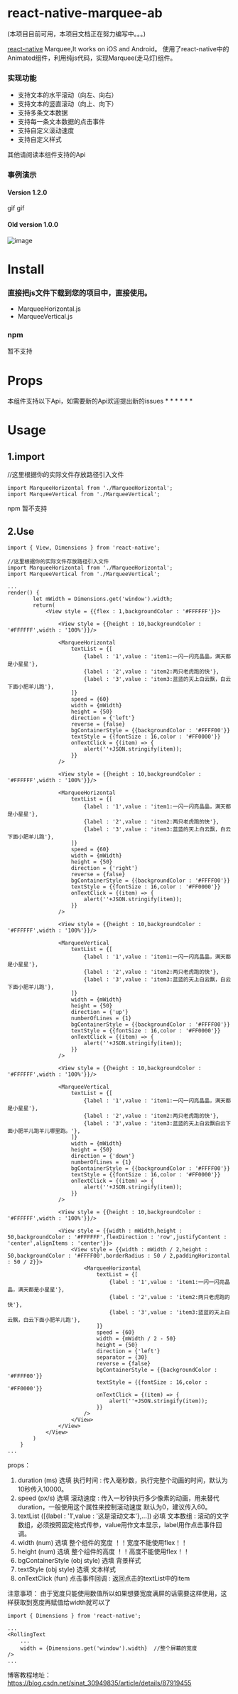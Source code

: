 # react-native-marquee-ab

(本项目目前可用，本项目文档正在努力编写中。。。)

[react-native](https://github.com/facebook/react-native) Marquee,It works on iOS and Android。
使用了react-native中的Animated组件，利用纯js代码，实现Marquee(走马灯)组件。

### 实现功能
* 支持文本的水平滚动（向左、向右）
* 支持文本的竖直滚动（向上、向下）
* 支持多条文本数据
* 支持每一条文本数据的点击事件
* 支持自定义滚动速度
* 支持自定义样式

其他请阅读本组件支持的Api

### 事例演示

#### Version 1.2.0
gif  gif
#### Old version 1.0.0
![image](https://github.com/ZhangTaoK/react-native-rolling-text/blob/master/ScreenRecording_02-25-2019-14-46-06.gif)

# Install

### 直接把js文件下载到您的项目中，直接使用。

* MarqueeHorizontal.js
* MarqueeVertical.js

### npm

暂不支持

# Props

 本组件支持以下Api，如需要新的Api欢迎提出新的issues
*
*
*
*
*
*

# Usage

## 1.import
 
//这里根据你的实际文件存放路径引入文件
```
import MarqueeHorizontal from './MarqueeHorizontal';
import MarqueeVertical from './MarqueeVertical';
```

npm
暂不支持

## 2.Use
```
import { View, Dimensions } from 'react-native';

//这里根据你的实际文件存放路径引入文件
import MarqueeHorizontal from './MarqueeHorizontal';
import MarqueeVertical from './MarqueeVertical';

...
render() {
        let mWidth = Dimensions.get('window').width;
        return(
            <View style = {{flex : 1,backgroundColor : '#FFFFFF'}}>

                <View style = {{height : 10,backgroundColor : '#FFFFFF',width : '100%'}}/>

                <MarqueeHorizontal
                    textList = {[
                        {label : '1',value : 'item1:一闪一闪亮晶晶，满天都是小星星'},
                        {label : '2',value : 'item2:两只老虎跑的快'},
                        {label : '3',value : 'item3:蓝蓝的天上白云飘，白云下面小肥羊儿跑'},
                    ]}
                    speed = {60}
                    width = {mWidth}
                    height = {50}
                    direction = {'left'}
                    reverse = {false}
                    bgContainerStyle = {{backgroundColor : '#FFFF00'}}
                    textStyle = {{fontSize : 16,color : '#FF0000'}}
                    onTextClick = {(item) => {
                        alert(''+JSON.stringify(item));
                    }}
                />

                <View style = {{height : 10,backgroundColor : '#FFFFFF',width : '100%'}}/>
                
                <MarqueeHorizontal
                    textList = {[
                        {label : '1',value : 'item1:一闪一闪亮晶晶，满天都是小星星'},
                        {label : '2',value : 'item2:两只老虎跑的快'},
                        {label : '3',value : 'item3:蓝蓝的天上白云飘，白云下面小肥羊儿跑'},
                    ]}
                    speed = {60}
                    width = {mWidth}
                    height = {50}
                    direction = {'right'}
                    reverse = {false}
                    bgContainerStyle = {{backgroundColor : '#FFFF00'}}
                    textStyle = {{fontSize : 16,color : '#FF0000'}}
                    onTextClick = {(item) => {
                        alert(''+JSON.stringify(item));
                    }}
                />

                <View style = {{height : 10,backgroundColor : '#FFFFFF',width : '100%'}}/>

                <MarqueeVertical
                    textList = {[
                        {label : '1',value : 'item1:一闪一闪亮晶晶，满天都是小星星'},
                        {label : '2',value : 'item2:两只老虎跑的快'},
                        {label : '3',value : 'item3:蓝蓝的天上白云飘，白云下面小肥羊儿跑'},
                    ]}
                    width = {mWidth}
                    height = {50}
                    direction = {'up'}
                    numberOfLines = {1}
                    bgContainerStyle = {{backgroundColor : '#FFFF00'}}
                    textStyle = {{fontSize : 16,color : '#FF0000'}}
                    onTextClick = {(item) => {
                        alert(''+JSON.stringify(item));
                    }}
                />

                <View style = {{height : 10,backgroundColor : '#FFFFFF',width : '100%'}}/>

                <MarqueeVertical
                    textList = {[
                        {label : '1',value : 'item1:一闪一闪亮晶晶，满天都是小星星'},
                        {label : '2',value : 'item2:两只老虎跑的快'},
                        {label : '3',value : 'item3:蓝蓝的天上白云飘白云下面小肥羊儿跑羊儿哪里跑。'},
                    ]}
                    width = {mWidth}
                    height = {50}
                    direction = {'down'}
                    numberOfLines = {1}
                    bgContainerStyle = {{backgroundColor : '#FFFF00'}}
                    textStyle = {{fontSize : 16,color : '#FF0000'}}
                    onTextClick = {(item) => {
                        alert(''+JSON.stringify(item));
                    }}
                />

                <View style = {{height : 10,backgroundColor : '#FFFFFF',width : '100%'}}/>

                <View style = {{width : mWidth,height : 50,backgroundColor : '#FFFFFF',flexDirection : 'row',justifyContent : 'center',alignItems : 'center'}}>
                    <View style = {{width : mWidth / 2,height : 50,backgroundColor : '#FFFF00',borderRadius : 50 / 2,paddingHorizontal : 50 / 2}}>
                        <MarqueeHorizontal
                            textList = {[
                                {label : '1',value : 'item1:一闪一闪亮晶晶，满天都是小星星'},
                                {label : '2',value : 'item2:两只老虎跑的快'},
                                {label : '3',value : 'item3:蓝蓝的天上白云飘，白云下面小肥羊儿跑'},
                            ]}
                            speed = {60}
                            width = {mWidth / 2 - 50}
                            height = {50}
                            direction = {'left'}
                            separator = {30}
                            reverse = {false}
                            bgContainerStyle = {{backgroundColor : '#FFFF00'}}
                            textStyle = {{fontSize : 16,color : '#FF0000'}}
                            onTextClick = {(item) => {
                                alert(''+JSON.stringify(item));
                            }}
                        />
                    </View>
                </View>
            </View>
        )
    }
...

```

props：
 1. duration (ms) 选填 执行时间 : 传入毫秒数，执行完整个动画的时间，默认为10秒传入10000。
 2. speed (px/s) 选填 滚动速度 : 传入一秒钟执行多少像素的动画，用来替代duration，一般使用这个属性来控制滚动速度 默认为0，建议传入60。
 3. textList ([{label : '1',value : '这是滚动文本'},...]) 必填 文本数组 : 滚动的文字数组，必须按照固定格式传参，value用作文本显示，label用作点击事件回调。
 4. width (num) 选填 整个组件的宽度 ！！宽度不能使用flex！！
 5. height (num) 选填 整个组件的高度 ！！高度不能使用flex！！
 6. bgContainerStyle (obj style) 选填 背景样式
 7. textStyle (obj style) 选填 文本样式
 8. onTextClick (fun) 点击事件回调 : 返回点击的textList中的item

注意事项：
由于宽度只能使用数值所以如果想要宽度满屏的话需要这样使用，这样获取到宽度再赋值给width就可以了
```
import { Dimensions } from 'react-native';

...
<RollingText 
    ...
    width = {Dimensions.get('window').width}  //整个屏幕的宽度
/>
...

```

博客教程地址：https://blog.csdn.net/sinat_30949835/article/details/87919455
